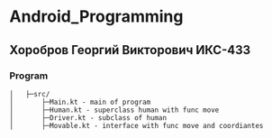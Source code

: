 # Android_Programming
## Хоробров Георгий Викторович ИКС-433

### Program
	│	├─src/
	│		├─Main.kt - main of program
	│		├─Human.kt - superclass human with func move
	│		├─Driver.kt - subclass of human
	│ 		├─Movable.kt - interface with func move and coordiantes
